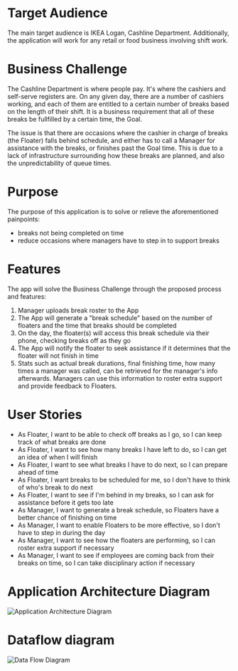# Target Audience
The main target audience is IKEA Logan, Cashline Department. Additionally, the application will work for any retail or food business involving shift work. 

# Business Challenge
The Cashline Department is where people pay. It's where the cashiers and self-serve registers are. On any given day, there are a number of cashiers working, and each of them are entitled to a certain number of breaks based on the length of their shift. It is a business requirement that all of these breaks be fullfilled by a certain time, the Goal. 

The issue is that there are occasions where the cashier in charge of breaks (the Floater) falls behind schedule, and either has to call a Manager for assistance with the breaks, or finishes past the Goal time. This is due to a lack of infrastructure surrounding how these breaks are planned, and also the unpredictability of queue times. 

# Purpose
The purpose of this application is to solve or relieve the aforementioned painpoints: 
 - breaks not being completed on time
 - reduce occasions where managers have to step in to support breaks 

# Features
The app will solve the Business Challenge through the proposed process and features: 
1. Manager uploads break roster to the App
2. The App will generate a "break schedule" based on the number of floaters and the time that breaks should be completed
3. On the day, the floater(s) will access this break schedule via their phone, checking breaks off as they go
4. The App will notify the floater to seek assistance if it determines that the floater will not finish in time
5. Stats such as actual break durations, final finishing time, how many times a manager was called, can be retrieved for the manager's info afterwards. Managers can use this information to roster extra support and provide feedback to Floaters. 

# User Stories
- As Floater, I want to be able to check off breaks as I go, so I can keep track of what breaks are done
- As Floater, I want to see how many breaks I have left to do, so I can get an idea of when I will finish
- As Floater, I want to see what breaks I have to do next, so I can prepare ahead of time
- As Floater, I want breaks to be scheduled for me, so I don't have to think of who's break to do next
- As Floater, I want to see if I'm behind in my breaks, so I can ask for assistance before it gets too late
- As Manager, I want to generate a break schedule, so Floaters have a better chance of finishing on time
- As Manager, I want to enable Floaters to be more effective, so I don't have to step in during the day
- As Manager, I want to see how the floaters are performing, so I can roster extra support if necessary
- As Manager, I want to see if employees are coming back from their breaks on time, so I can take disciplinary action if necessary

# Application Architecture Diagram

![Application Architecture Diagram](https://github.com/s3477631/FinalAssignment-Documentation/blob/master/src/AAD.jpg)

# Dataflow diagram

![Data Flow Diagram](https://github.com/s3477631/FinalAssignment-Documentation/blob/master/src/Breaks.png)

